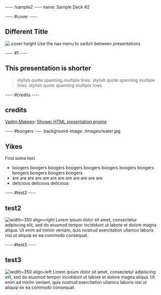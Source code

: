 ---- /sample2 ----
name: Sample Deck #2


---- #cover ----

## Different Title
![](/images/ice.jpg ".cover height")
Use the nav menu to switch between presentations


---- #1 ----

## This presentation is shorter

> stylish quote spanning multiple lines. stylish quote spanning multiple lines. stylish quote spanning multiple lines.



---- #credits ----

## credits
[Vadim Makeev](https://github.com/pepelsbey):
[Shower HTML presentation engine ](https://github.com/shower/shower)


---- #boogers ----
background-image: /images/water.jpg

## Yikes

First some text

- boogers boogers boogers boogers boogers boogers boogers boogers boogers boogers boogers boogers
- are are are are are are are are are are are are
- delicious delicious delicious


---- #test2 ----

## test2
![](/images/water.jpg "width=350 align=right") Lorem ipsum dolor sit amet, consectetur adipiscing elit, sed do eiusmod tempor incididunt ut labore et dolore magna aliqua. Ut enim ad minim veniam, quis nostrud exercitation ullamco laboris nisi ut aliquip ex ea commodo consequat.

---- #test3 ----

## test3
![](/images/water.jpg "width=350 align=left") Lorem ipsum dolor sit amet, consectetur adipiscing elit, sed do eiusmod tempor incididunt ut labore et dolore magna aliqua. Ut enim ad minim veniam, quis nostrud exercitation ullamco laboris nisi ut aliquip ex ea commodo consequat. 
